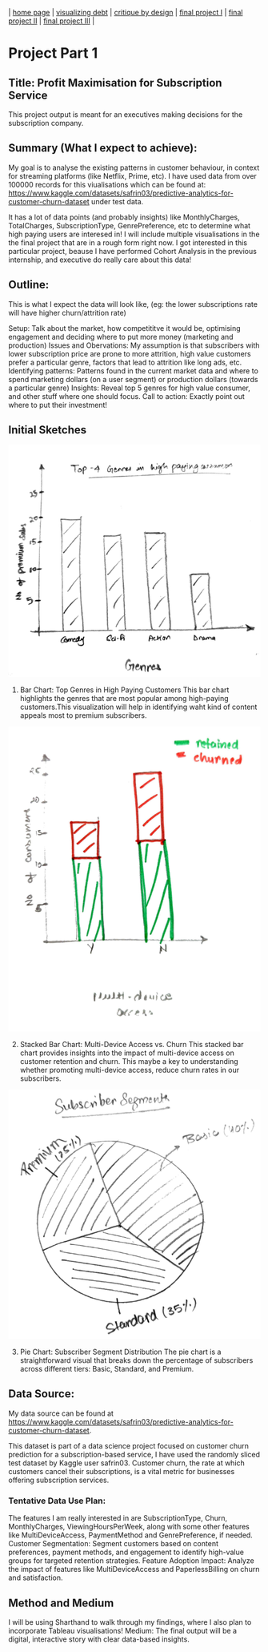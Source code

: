 | [home page](https://pratyushjain99.github.io/portfolio/) | [visualizing debt](visualizing-government-debt) | [critique by design](critique-by-design) | [final project I](Project1) | [final project II](Project2) | [final project III](Project3) |

# Project Part 1


## Title: Profit Maximisation for Subscription Service
This project output is meant for an executives making decisions for the subscription company.

## Summary (What I expect to achieve):
My goal is to analyse the existing patterns in customer behaviour, in context for streaming platforms (like Netflix, Prime, etc).
I have used data from over 100000 records for this viualisations which can be found at: https://www.kaggle.com/datasets/safrin03/predictive-analytics-for-customer-churn-dataset under test data.

It has a lot of data points (and probably insights) like MonthlyCharges,	TotalCharges,	SubscriptionType, GenrePreference, etc to determine what high paying users are interesed in! I will include multiple visualisations in the the final project that are in a rough form right now. I got interested in this particular project, beause I have performed Cohort Analysis in the previous internship, and executive do really care about this data!

## Outline:
This is what I expect the data will look like, (eg: the lower subscriptions rate will have higher churn/attrition rate)

Setup: Talk about the market, how competititve it would be, optimising engagement and deciding where to put more money (marketing and production)
Issues and Obervations: My assumption is that subscribers with lower subscription price are prone to more attrition, high value customers prefer a particular genre, factors that lead to attrition like long ads, etc.
Identifying patterns: Patterns found in the current market data and where to spend marketing dollars (on a user segment) or production dollars (towards a particular genre)
Insights: Reveal top 5 genres for high value consumer, and other stuff where one should focus.
Call to action: Exactly point out where to put their investment!



## Initial Sketches
![Bar-Graph](p1-bar.png)

1. Bar Chart: Top Genres in High Paying Customers
This bar chart  highlights the genres that are most popular among high-paying customers.This visualization will help in identifying waht kind of content appeals most to premium subscribers.


![Stacked-bargraph](p1-stacked-bar.png)

2. Stacked Bar Chart: Multi-Device Access vs. Churn
This stacked bar chart provides insights into the impact of multi-device access on customer retention and churn. This maybe a key to understanding whether promoting multi-device access, reduce churn rates in our subscribers.

![Pie-Chart](p1-pie.png)

3. Pie Chart: Subscriber Segment Distribution
The pie chart is a straightforward visual that breaks down the percentage of subscribers across different tiers: Basic, Standard, and Premium.

## Data Source:

My data source can be found at https://www.kaggle.com/datasets/safrin03/predictive-analytics-for-customer-churn-dataset.

This dataset is part of a data science project focused on customer churn prediction for a subscription-based service, I have used the randomly sliced test dataset by Kaggle user safrin03. Customer churn, the rate at which customers cancel their subscriptions, is a vital metric for businesses offering subscription services.

### Tentative Data Use Plan: 
The features I am really interested in are SubscriptionType, Churn, MonthlyCharges, ViewingHoursPerWeek, along with some other features like MultiDeviceAccess, PaymentMethod and GenrePreference, if needed.
Customer Segmentation: Segment customers based on content preferences, payment methods, and engagement to identify high-value groups for targeted retention strategies.
Feature Adoption Impact: Analyze the impact of features like MultiDeviceAccess and PaperlessBilling on churn and satisfaction.


## Method and Medium
I will be using Sharthand to walk through my findings, where I also plan to incorporate Tableau visualisations!
Medium: The final output will be a digital, interactive story with clear data-based insights.







